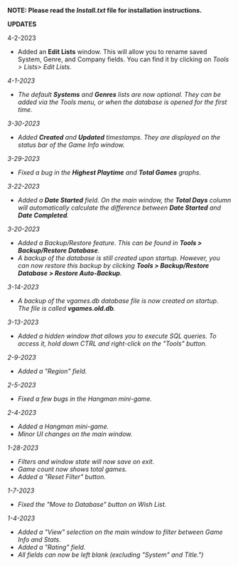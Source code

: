 <b>NOTE: Please read the <i>Install.txt</i> file for installation instructions.</b>

<b>UPDATES</b>

4-2-2023
- Added an <b>Edit Lists</b> window. This will allow you to rename saved System, Genre, and Company fields. You can find it by clicking on <i>Tools > Lists> Edit Lists<i>.

4-1-2023
- The default <b>Systems</b> and <b>Genres</b> lists are now optional. They can be added via the <i>Tools</i> menu, or when the database is opened for the first time. 

3-30-2023
- Added <b>Created</b> and <b>Updated</b> timestamps. They are displayed on the status bar of the Game Info window.

3-29-2023
- Fixed a bug in the <b>Highest Playtime</b> and <b>Total Games</b> graphs.

3-22-2023
- Added a <b>Date Started</b> field. On the main window, the <b>Total Days</b> column will automatically calculate the difference between <b>Date Started</b> and <b>Date Completed</b>.

3-20-2023
- Added a Backup/Restore feature. This can be found in <b>Tools > Backup/Restore Database</b>.
- A backup of the database is still created upon startup. However, you can now restore this backup by clicking <b>Tools > Backup/Restore Database > Restore Auto-Backup</b>.

3-14-2023
- A backup of the vgames.db database file is now created on startup. The file is called <b>vgames.old.db</b>.

3-13-2023
- Added a hidden window that allows you to execute SQL queries. To access it, hold down CTRL and right-click on the "Tools" button.

2-9-2023
- Added a "Region" field.

2-5-2023
- Fixed a few bugs in the Hangman mini-game.

2-4-2023
- Added a Hangman mini-game.
- Minor UI changes on the main window.

1-28-2023
- Filters and window state will now save on exit.
- Game count now shows total games.
- Added a "Reset Filter" button.

1-7-2023
- Fixed the "Move to Database" button on Wish List.

1-4-2023
- Added a "View" selection on the main window to filter between Game Info and Stats.
- Added a "Rating" field.
- All fields can now be left blank (excluding "System" and Title.")
